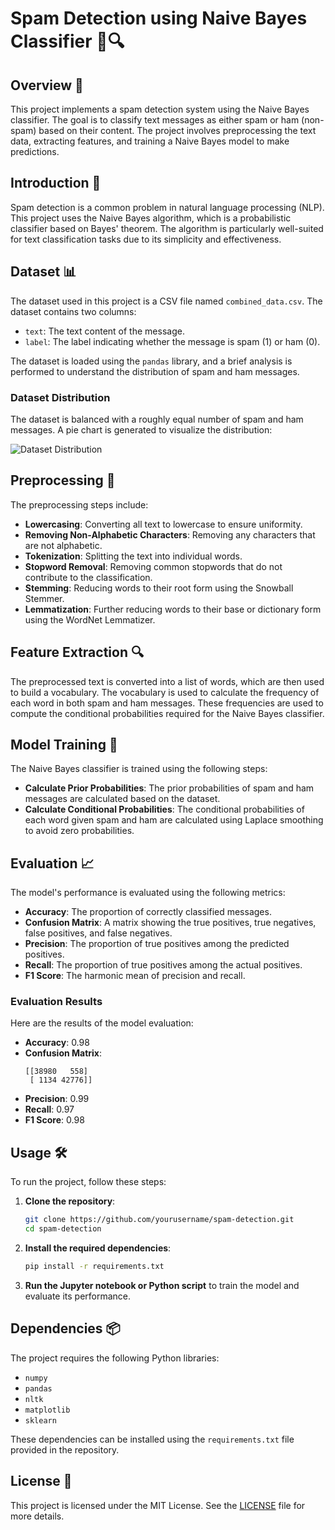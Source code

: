 # Spam Detection using Naive Bayes Classifier 📧🔍

## Overview 🌟
This project implements a spam detection system using the Naive Bayes classifier. The goal is to classify text messages as either spam or ham (non-spam) based on their content. The project involves preprocessing the text data, extracting features, and training a Naive Bayes model to make predictions.

## Introduction 🚀
Spam detection is a common problem in natural language processing (NLP). This project uses the Naive Bayes algorithm, which is a probabilistic classifier based on Bayes' theorem. The algorithm is particularly well-suited for text classification tasks due to its simplicity and effectiveness.

## Dataset 📊
The dataset used in this project is a CSV file named `combined_data.csv`. The dataset contains two columns:

- `text`: The text content of the message.
- `label`: The label indicating whether the message is spam (1) or ham (0).

The dataset is loaded using the `pandas` library, and a brief analysis is performed to understand the distribution of spam and ham messages.

### Dataset Distribution
The dataset is balanced with a roughly equal number of spam and ham messages. A pie chart is generated to visualize the distribution:

![Dataset Distribution](path/to/dataset_distribution.png)

## Preprocessing 🧹
The preprocessing steps include:

- **Lowercasing**: Converting all text to lowercase to ensure uniformity.
- **Removing Non-Alphabetic Characters**: Removing any characters that are not alphabetic.
- **Tokenization**: Splitting the text into individual words.
- **Stopword Removal**: Removing common stopwords that do not contribute to the classification.
- **Stemming**: Reducing words to their root form using the Snowball Stemmer.
- **Lemmatization**: Further reducing words to their base or dictionary form using the WordNet Lemmatizer.

## Feature Extraction 🔍
The preprocessed text is converted into a list of words, which are then used to build a vocabulary. The vocabulary is used to calculate the frequency of each word in both spam and ham messages. These frequencies are used to compute the conditional probabilities required for the Naive Bayes classifier.

## Model Training 🚂
The Naive Bayes classifier is trained using the following steps:

- **Calculate Prior Probabilities**: The prior probabilities of spam and ham messages are calculated based on the dataset.
- **Calculate Conditional Probabilities**: The conditional probabilities of each word given spam and ham are calculated using Laplace smoothing to avoid zero probabilities.

## Evaluation 📈
The model's performance is evaluated using the following metrics:

- **Accuracy**: The proportion of correctly classified messages.
- **Confusion Matrix**: A matrix showing the true positives, true negatives, false positives, and false negatives.
- **Precision**: The proportion of true positives among the predicted positives.
- **Recall**: The proportion of true positives among the actual positives.
- **F1 Score**: The harmonic mean of precision and recall.

### Evaluation Results
Here are the results of the model evaluation:

- **Accuracy**: 0.98
- **Confusion Matrix**:
  ```plaintext
  [[38980   558]
   [ 1134 42776]]
  ```
- **Precision**: 0.99
- **Recall**: 0.97
- **F1 Score**: 0.98

## Usage 🛠️
To run the project, follow these steps:

1. **Clone the repository**:
   ```bash
   git clone https://github.com/yourusername/spam-detection.git
   cd spam-detection
   ```
2. **Install the required dependencies**:
   ```bash
   pip install -r requirements.txt
   ```
3. **Run the Jupyter notebook or Python script** to train the model and evaluate its performance.

## Dependencies 📦
The project requires the following Python libraries:

- `numpy`
- `pandas`
- `nltk`
- `matplotlib`
- `sklearn`

These dependencies can be installed using the `requirements.txt` file provided in the repository.

## License 📄
This project is licensed under the MIT License. See the [LICENSE](LICENSE) file for more details.
